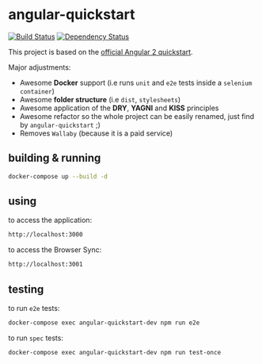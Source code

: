 angular-quickstart
===

[![Build Status](https://travis-ci.org/eduardomartines/angular2-typescript-docker.svg?branch=master)](https://travis-ci.org/eduardomartines/angular2-typescript-docker)
[![Dependency Status](https://gemnasium.com/badges/github.com/eduardomartines/angular2-typescript-docker.svg)](https://gemnasium.com/github.com/eduardomartines/angular2-typescript-docker)

This project is based on the [official Angular 2 quickstart](https://github.com/angular/quickstart).

Major adjustments:

* Awesome **Docker** support (i.e runs `unit` and `e2e` tests inside a `selenium container`)
* Awesome **folder structure** (i.e `dist`, `stylesheets`)
* Awesome application of the **DRY**, **YAGNI** and **KISS** principles
* Awesome refactor so the whole project can be easily renamed, just find by `angular-quickstart` ;)
* Removes `Wallaby` (because it is a paid service)

## building & running

```bash
docker-compose up --build -d
```

## using

to access the application:

```bash
http://localhost:3000
```

to access the Browser Sync:

```bash
http://localhost:3001
```

## testing

to run `e2e` tests:

```bash
docker-compose exec angular-quickstart-dev npm run e2e
```

to run `spec` tests:

```bash
docker-compose exec angular-quickstart-dev npm run test-once
```
